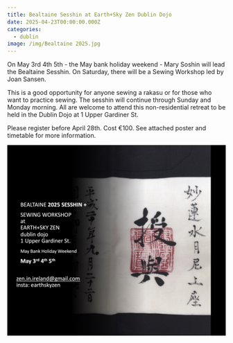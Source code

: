 ```yaml
---
title: Bealtaine Sesshin at Earth+Sky Zen Dublin Dojo
date: 2025-04-23T00:00:00.000Z
categories:
  - dublin
image: /img/Bealtaine 2025.jpg
---
```


On May 3rd 4th 5th -  the May bank holiday weekend - Mary Soshin will lead the Bealtaine Sesshin. On Saturday, there will be a Sewing Workshop led by Joan Sansen.

This is a good opportunity for anyone sewing a rakasu or for those who want to practice sewing. The sesshin will continue through Sunday and Monday morning. All are welcome to attend this non-residential retreat to be held in the Dublin Dojo at 1 Upper Gardiner St.

Please register before April 28th. Cost €100. See attached poster and timetable for more information.

![](/img/Bealtaine%202025.jpg)
